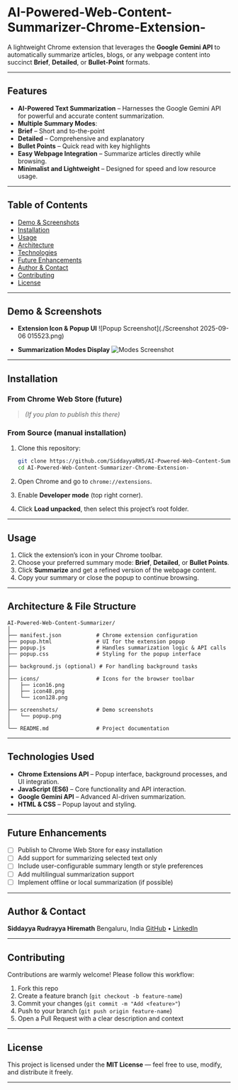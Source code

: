 # AI-Powered-Web-Content-Summarizer-Chrome-Extension-

A lightweight Chrome extension that leverages the **Google Gemini API** to automatically summarize articles, blogs, or any webpage content into succinct **Brief**, **Detailed**, or **Bullet-Point** formats.

---

## Features

* **AI-Powered Text Summarization** – Harnesses the Google Gemini API for powerful and accurate content summarization.
* **Multiple Summary Modes**:
* **Brief** – Short and to-the-point
* **Detailed** – Comprehensive and explanatory
* **Bullet Points** – Quick read with key highlights
* **Easy Webpage Integration** – Summarize articles directly while browsing.
* **Minimalist and Lightweight** – Designed for speed and low resource usage.

---

## Table of Contents

* [Demo & Screenshots](#demo--screenshots)
* [Installation](#installation)
* [Usage](#usage)
* [Architecture](#architecture)
* [Technologies](#technologies)
* [Future Enhancements](#future-enhancements)
* [Author & Contact](#author--contact)
* [Contributing](#contributing)
* [License](#license)

---

## Demo & Screenshots



* **Extension Icon & Popup UI**
  ![Popup Screenshot](./Screenshot 2025-09-06 015523.png)

* **Summarization Modes Display**
  ![Modes Screenshot](./screenshots/modes.png)

---

## Installation

### From Chrome Web Store (future)

> *(If you plan to publish this there)*

### From Source (manual installation)

1. Clone this repository:

   ```bash
   git clone https://github.com/SiddayyaRH5/AI-Powered-Web-Content-Summarizer-Chrome-Extension-.git
   cd AI-Powered-Web-Content-Summarizer-Chrome-Extension-
   ```

2. Open Chrome and go to `chrome://extensions`.

3. Enable **Developer mode** (top right corner).

4. Click **Load unpacked**, then select this project’s root folder.

---

## Usage

1. Click the extension’s icon in your Chrome toolbar.
2. Choose your preferred summary mode: **Brief**, **Detailed**, or **Bullet Points**.
3. Click **Summarize** and get a refined version of the webpage content.
4. Copy your summary or close the popup to continue browsing.

---

## Architecture & File Structure

```
AI-Powered-Web-Content-Summarizer/
│
├── manifest.json           # Chrome extension configuration
├── popup.html              # UI for the extension popup
├── popup.js                # Handles summarization logic & API calls
├── popup.css               # Styling for the popup interface
│
├── background.js (optional) # For handling background tasks
│
├── icons/                  # Icons for the browser toolbar
│   ├── icon16.png
│   ├── icon48.png
│   └── icon128.png
│
├── screenshots/            # Demo screenshots
│   └── popup.png
│
└── README.md               # Project documentation
```

---

## Technologies Used

* **Chrome Extensions API** – Popup interface, background processes, and UI integration.
* **JavaScript (ES6)** – Core functionality and API interaction.
* **Google Gemini API** – Advanced AI-driven summarization.
* **HTML & CSS** – Popup layout and styling.

---

## Future Enhancements

* [ ] Publish to Chrome Web Store for easy installation
* [ ] Add support for summarizing selected text only
* [ ] Include user-configurable summary length or style preferences
* [ ] Add multilingual summarization support
* [ ] Implement offline or local summarization (if possible)

---

## Author & Contact

**Siddayya Rudrayya Hiremath**
Bengaluru, India
[GitHub](https://github.com/SiddayyaRH5) • [LinkedIn]()

---

## Contributing

Contributions are warmly welcome! Please follow this workflow:

1. Fork this repo
2. Create a feature branch (`git checkout -b feature-name`)
3. Commit your changes (`git commit -m "Add <feature>"`)
4. Push to your branch (`git push origin feature-name`)
5. Open a Pull Request with a clear description and context

---

## License

This project is licensed under the **MIT License** — feel free to use, modify, and distribute it freely.

---

